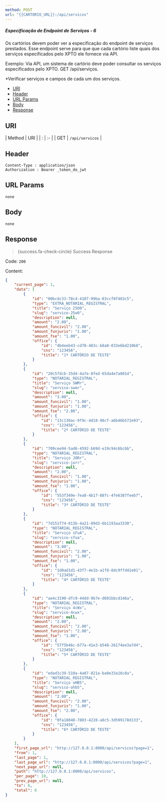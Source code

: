 ```yaml
---
method: POST
url: "{{CARTORIO_URL}}:/api/servicos"
---
```



##### Especificação de Endpoint de Serviços - 6

Os cartórios devem poder ver a especificação do endpoint de serviços prestados. Esse endpoint serve para que que cada cartório liste quais dos serviços especificados pelo XPTO ele fornece via API.

Exemplo: Via API, um sistema de cartório deve poder consultar os serviços especificados pelo XPTO. GET /api/serviços.

*Verificar serviços e campos de cada um dos serviços.



- [URI](#uri)
- [Header](#header)
- [URL Params](#params)
- [Body](#body)
- [Response](#response)

<a name="uri"></a>
## URI

| Method | URI | 
| : |   :-   |
| GET | `/api/servicos` |

<a name="header"></a>
## Header

```markup 
Content-Type : application/json
Authorization : Bearer _token_do_jwt
```

<a name="params"></a>
## URL Params

```markup 
none
```

<a name="body"></a>
## Body

```markup 
none
```

<a name="response"></a>
## Response

> {success.fa-check-circle} Success Response

Code: `200`

Content:

```json 
{
    "current_page": 1,
    "data": [
        {
            "id": "00bcdc33-78c4-4107-99ba-03ccf0f483c5",
            "type": "EXTRA_NOTARIAL_REGISTRAL",
            "title": "Serviço 25O0",
            "slug": "servico-25o0",
            "description": null,
            "amount": "2.00",
            "amount_funcivil": "2.00",
            "amount_funjuris": "1.00",
            "amount_fse": "1.00",
            "office": {
                "id": "4b4eeb43-cd70-483c-b8a0-033e6bd210b8",
                "cns": "123456",
                "title": "1º CARTÓRIO DE TESTE"
            }
        },
        {
            "id": "20c5fdcb-35d4-4a7e-8fed-65da4e7a801d",
            "type": "NOTARIAL_REGISTRAL",
            "title": "Serviço SWMr",
            "slug": "servico-swmr",
            "description": null,
            "amount": "3.00",
            "amount_funcivil": "1.00",
            "amount_funjuris": "1.00",
            "amount_fse": "2.00",
            "office": {
                "id": "13c130ac-9f9c-4d18-98cf-a6b46b572e93",
                "cns": "123456",
                "title": "2º CARTÓRIO DE TESTE"
            }
        },
        {
            "id": "709cee94-5ad6-4592-b69d-e19c94c6bcbb",
            "type": "NOTARIAL_REGISTRAL",
            "title": "Serviço JORr",
            "slug": "servico-jorr",
            "description": null,
            "amount": "2.00",
            "amount_funcivil": "1.00",
            "amount_funjuris": "1.00",
            "amount_fse": "1.00",
            "office": {
                "id": "553f349e-7ea8-4b17-88fc-4fe6387feeb7",
                "cns": "123456",
                "title": "3º CARTÓRIO DE TESTE"
            }
        },
        {
            "id": "7d151f74-013b-4a21-89d3-6b1193aa3330",
            "type": "NOTARIAL_REGISTRAL",
            "title": "Serviço sFuA",
            "slug": "servico-sfua",
            "description": null,
            "amount": "3.00",
            "amount_funcivil": "2.00",
            "amount_funjuris": "1.00",
            "amount_fse": "1.00",
            "office": {
                "id": "1d0ad1d1-43f7-4e1b-a1f8-8dc9ffd41e01",
                "cns": "123456",
                "title": "4º CARTÓRIO DE TESTE"
            }
        },
        {
            "id": "ae4c3190-dfc9-44dd-9b7e-d601bbcd146a",
            "type": "NOTARIAL_REGISTRAL",
            "title": "Serviço 4cWx",
            "slug": "servico-4cwx",
            "description": null,
            "amount": "2.00",
            "amount_funcivil": "2.00",
            "amount_funjuris": "2.00",
            "amount_fse": "1.00",
            "office": {
                "id": "57f5b46c-677a-41e3-b548-26174ee3a7d4",
                "cns": "123456",
                "title": "5º CARTÓRIO DE TESTE"
            }
        },
        {
            "id": "edad1c39-510a-4a07-821a-ba0e33a16c8a",
            "type": "NOTARIAL_REGISTRAL",
            "title": "Serviço oHB5",
            "slug": "servico-ohb5",
            "description": null,
            "amount": "2.00",
            "amount_funcivil": "2.00",
            "amount_funjuris": "1.00",
            "amount_fse": "2.00",
            "office": {
                "id": "0fa18048-7883-4228-a8c5-3d599178d133",
                "cns": "123456",
                "title": "6º CARTÓRIO DE TESTE"
            }
        }
    ],
    "first_page_url": "http://127.0.0.1:8000/api/servicos?page=1",
    "from": 1,
    "last_page": 1,
    "last_page_url": "http://127.0.0.1:8000/api/servicos?page=1",
    "next_page_url": null,
    "path": "http://127.0.0.1:8000/api/servicos",
    "per_page": 10,
    "prev_page_url": null,
    "to": 6,
    "total": 6
}
```
